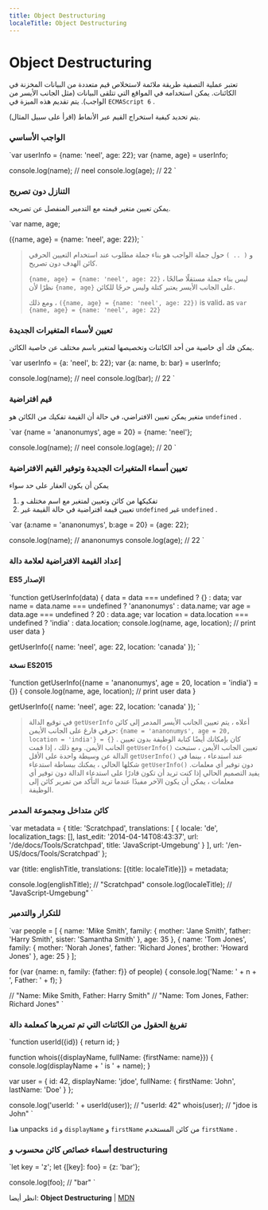 ```yaml
---
title: Object Destructuring
localeTitle: Object Destructuring
---
```

# Object Destructuring

تعتبر عملية التصفية طريقة ملائمة لاستخلاص قيم متعددة من البيانات المخزنة في الكائنات. يمكن استخدامه في المواقع التي تتلقى البيانات (مثل الجانب الأيسر من الواجب). يتم تقديم هذه الميزة في `ECMAScript 6` .

يتم تحديد كيفية استخراج القيم عبر الأنماط (اقرأ على سبيل المثال).

### الواجب الأساسي

 `var userInfo = {name: 'neel', age: 22}; 
 var {name, age} = userInfo; 
 
 console.log(name); // neel 
 console.log(age); // 22 
` 

### التنازل دون تصريح

يمكن تعيين متغير قيمته مع التدمير المنفصل عن تصريحه.

 `var name, age; 
 
 ({name, age} = {name: 'neel', age: 22}); 
` 

> و `( .. )` حول جملة الواجب هو بناء جملة مطلوب عند استخدام التعيين الحرفي كائن الهدف دون تصريح.
> 
> `{name, age} = {name: 'neel', age: 22}` ليس بناء جملة مستقلًا صالحًا ، نظرًا لأن `{name, age}` على الجانب الأيسر يعتبر كتلة وليس حرجًا للكائن.
> 
> ومع ذلك ، `({name, age} = {name: 'neel', age: 22})` is valid، as `var {name, age} = {name: 'neel', age: 22}`

### تعيين لأسماء المتغيرات الجديدة

يمكن فك أي خاصية من أحد الكائنات وتخصيصها لمتغير باسم مختلف عن خاصية الكائن.

 `var userInfo = {a: 'neel', b: 22}; 
 var {a: name, b: bar} = userInfo; 
 
 console.log(name); // neel 
 console.log(bar); // 22 
` 

### قيم افتراضية

متغير يمكن تعيين الافتراضي، في حالة أن القيمة تفكيك من الكائن هو `undefined` .

 `var {name = 'ananonumys', age = 20} = {name: 'neel'}; 
 
 console.log(name); // neel 
 console.log(age); // 20 
` 

### تعيين أسماء المتغيرات الجديدة وتوفير القيم الافتراضية

يمكن أن يكون العقار على حد سواء

1.  تفكيكها من كائن وتعيين لمتغير مع اسم مختلف و
2.  تعيين قيمة افتراضية في حالة القيمة غير `undefined` غير `undefined` .

 `var {a:name = 'ananonumys', b:age = 20} = {age: 22}; 
 
 console.log(name); // ananonumys 
 console.log(age); // 22 
` 

### إعداد القيمة الافتراضية لعلامة دالة

#### ES5 الإصدار

 `function getUserInfo(data) { 
  data = data === undefined ? {} : data; 
  var name = data.name === undefined ? 'ananonumys' : data.name; 
  var age = data.age === undefined ? 20 : data.age; 
  var location = data.location === undefined ? 'india' : data.location; 
  console.log(name, age, location); 
  // print user data 
 } 
 
 getUserInfo({ 
  name: 'neel', 
  age: 22, 
  location: 'canada' 
 }); 
` 

#### نسخة ES2015

 `function getUserInfo({name = 'ananonumys', age = 20, location = 'india'} = {}) { 
  console.log(name, age, location); 
  // print user data 
 } 
 
 getUserInfo({ 
  name: 'neel', 
  age: 22, 
  location: 'canada' 
 }); 
` 

> في توقيع الدالة `getUserInfo` أعلاه ، يتم تعيين الجانب الأيسر المدمر إلى كائن حرفي فارغ على الجانب الأيمن: `{name = 'ananonumys', age = 20, location = 'india'} = {}` . كان بإمكانك أيضًا كتابة الوظيفة بدون تعيين الجانب الأيمن. ومع ذلك ، إذا قمت `getUserInfo()` تعيين الجانب الأيمن ، ستبحث الدالة عن وسيطة واحدة على الأقل `getUserInfo()` عند استدعاء ، بينما في شكلها الحالي ، يمكنك ببساطة استدعاء `getUserInfo()` دون توفير أي معلمات. يفيد التصميم الحالي إذا كنت تريد أن تكون قادرًا على استدعاء الدالة دون توفير أي معلمات ، يمكن أن يكون الآخر مفيدًا عندما تريد التأكد من تمرير كائن إلى الوظيفة.

### كائن متداخل ومجموعة المدمر

 `var metadata = { 
    title: 'Scratchpad', 
    translations: [ 
       { 
        locale: 'de', 
        localization_tags: [], 
        last_edit: '2014-04-14T08:43:37', 
        url: '/de/docs/Tools/Scratchpad', 
        title: 'JavaScript-Umgebung' 
       } 
    ], 
    url: '/en-US/docs/Tools/Scratchpad' 
 }; 
 
 var {title: englishTitle, translations: [{title: localeTitle}]} = metadata; 
 
 console.log(englishTitle); // "Scratchpad" 
 console.log(localeTitle);  // "JavaScript-Umgebung" 
` 

### للتكرار والتدمير

 `var people = [ 
  { 
    name: 'Mike Smith', 
    family: { 
      mother: 'Jane Smith', 
      father: 'Harry Smith', 
      sister: 'Samantha Smith' 
    }, 
    age: 35 
  }, 
  { 
    name: 'Tom Jones', 
    family: { 
      mother: 'Norah Jones', 
      father: 'Richard Jones', 
      brother: 'Howard Jones' 
    }, 
    age: 25 
  } 
 ]; 
 
 for (var {name: n, family: {father: f}} of people) { 
  console.log('Name: ' + n + ', Father: ' + f); 
 } 
 
 // "Name: Mike Smith, Father: Harry Smith" 
 // "Name: Tom Jones, Father: Richard Jones" 
` 

### تفريغ الحقول من الكائنات التي تم تمريرها كمعلمة دالة

 `function userId({id}) { 
  return id; 
 } 
 
 function whois({displayName, fullName: {firstName: name}}) { 
  console.log(displayName + ' is ' + name); 
 } 
 
 var user = { 
  id: 42, 
  displayName: 'jdoe', 
  fullName: { 
      firstName: 'John', 
      lastName: 'Doe' 
  } 
 }; 
 
 console.log('userId: ' + userId(user)); // "userId: 42" 
 whois(user); // "jdoe is John" 
` 

هذا unpacks `id` و `displayName` و `firstName` من كائن المستخدم `firstName` .

### أسماء خصائص كائن محسوب و destructuring

 `let key = 'z'; 
 let {[key]: foo} = {z: 'bar'}; 
 
 console.log(foo); // "bar" 
` 

انظر أيضا: **Object Destructuring** | [MDN](https://developer.mozilla.org/en-US/docs/Web/JavaScript/Reference/Operators/Destructuring_assignment#Object_destructuring)